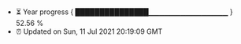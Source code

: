 - ⏳ Year progress { ███████████████▁▁▁▁▁▁▁▁▁▁▁▁▁▁▁ } 52.56 %
- ⏰ Updated on Sun, 11 Jul 2021 20:19:09 GMT

